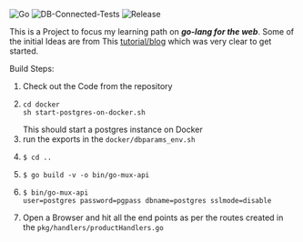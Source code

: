 ![Go](https://github.com/honnuanand/GoMuxPostgres/workflows/Go/badge.svg)
![DB-Connected-Tests](https://github.com/honnuanand/GoMuxPostgres/workflows/DB-Connected-Tests/badge.svg)
![Release](https://github.com/honnuanand/GoMuxPostgres/workflows/Release/badge.svg)

This is a Project to focus my learning path on ***go-lang for the web***. 
Some of the initial Ideas are from This [tutorial/blog](https://semaphoreci.com/community/tutorials/building-and-testing-a-rest-api-in-go-with-gorilla-mux-and-postgresql) which was very clear to get started.

Build Steps: 
1. Check out the Code from the repository
1. 
    ```
    cd docker
    sh start-postgres-on-docker.sh
    ```
    This should start a postgres instance on Docker
1. run the exports in the ```docker/dbparams_env.sh```    
1. 
    ```
    $ cd ..
    ```
1. 
    ```
    $ go build -v -o bin/go-mux-api
    ```
1. 
    ```
    $ bin/go-mux-api 
    user=postgres password=pgpass dbname=postgres sslmode=disable
    ```
1. Open a Browser and hit all the end points as per the routes created in the ```pkg/handlers/productHandlers.go```

